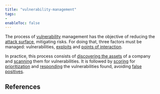 ```yaml
---
title: "vulnerability-management"
tags:
- 
enableToc: false
---
```


The process of [vulnerability](notes/vulnerability.md) management has the objective of reducing the [attack surface](notes/attack-surface.md), mitigating risks. For doing that, three factors must be managed: vulnerabilities, [exploits](notes/exploit.md) and [points of interaction](notes/points-of-interaction.md). 

In practice, this process consists of [discovering the assets](notes/asset-discovering.md) of a company and [scanning](notes/vulnerability-scan.md) them for vulnerabilities. It is followed by [scoring](notes/cvss.md) for [prioritization](notes/vulnerability-prioritization.md) and [responding](notes/vulnerability-response.md) the vulnerabilities found, avoiding [false positives](notes/false-positive.md).

## References
